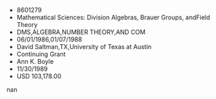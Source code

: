 
* 8601279
* Mathematical Sciences: Division Algebras, Brauer Groups, andField Theory
* DMS,ALGEBRA,NUMBER THEORY,AND COM
* 06/01/1986,01/07/1988
* David Saltman,TX,University of Texas at Austin
* Continuing Grant
* Ann K. Boyle
* 11/30/1989
* USD 103,178.00

nan
